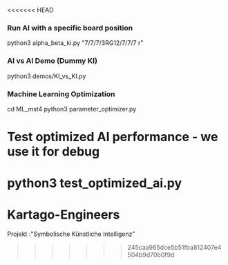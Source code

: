 <<<<<<< HEAD
### Run AI with a specific board position
python3 alpha_beta_ki.py "7/7/7/3RG12/7/7/7 r"

### AI vs AI Demo (Dummy KI)
python3 demos/KI_vs_KI.py

### Machine Learning Optimization

cd ML_mst4
python3 parameter_optimizer.py

# Test optimized AI performance - we use it for debug
python3 test_optimized_ai.py
=======
# Kartago-Engineers
Projekt :"Symbolische Künstliche Intelligenz"
>>>>>>> 245caa965dce5b51fba812407e4504b9d70b0f9d
